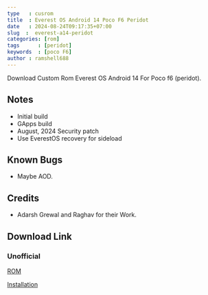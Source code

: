 ```yaml
---
type   : cusrom
title  : Everest OS Android 14 Poco F6 Peridot
date   : 2024-08-24T09:17:35+07:00
slug  :  everest-a14-peridot
categories: [rom]
tags      : [peridot]
keywords  : [poco F6]
author : ramshell688
---
```



Download Custom Rom Everest OS Android 14  For Poco f6 (peridot).

## Notes
- Initial build
- GApps build
- August, 2024 Security patch
- Use EverestOS recovery for sideload

## Known Bugs
- Maybe AOD.

## Credits
- Adarsh Grewal and Raghav for their Work.


## Download Link
### Unofficial
[ROM](https://sourceforge.net/projects/peridot-builds/files/EverestOS/20240822/)

[Installation](https://graph.org/Lineage-OS-flashing-instructions-for-peridot-07-11)


